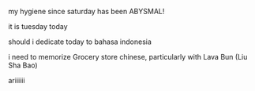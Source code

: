 my hygiene since saturday has been ABYSMAL!

it is tuesday today

should i dedicate today to bahasa indonesia

i need to memorize Grocery store chinese, particularly with Lava Bun (Liu Sha Bao)

ariiiiii
